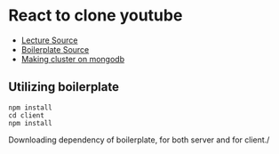 # React to clone youtube

* [Lecture Source](https://www.youtube.com/playlist?list=PL9a7QRYt5fqnlSRu--re7N_1Ean5jFsh3)
* [Boilerplate Source](https://github.com/jaewonhimnae/boilerplate-mern-stack)
* [Making cluster on mongodb](https://docs.atlas.mongodb.com/tutorial/create-new-cluster/)

## Utilizing boilerplate

```shell
npm install
cd client
npm install
```

Downloading dependency of boilerplate, for both server and for client./

